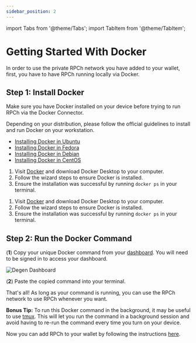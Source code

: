 ```yaml
---
sidebar_position: 2
---
```


import Tabs from '@theme/Tabs';
import TabItem from '@theme/TabItem';

# Getting Started With Docker

In order to use the private RPCh network you have added to your wallet, first, you have to have RPCh running locally via Docker. 

## Step 1: Install Docker

Make sure you have Docker installed on your device before trying to run RPCh via the Docker Connector.

<Tabs>
<TabItem value="Linux" label="Linux">

Depending on your distribution, please follow the official guidelines to install and run Docker on your workstation.

- [Installing Docker in Ubuntu](https://docs.docker.com/engine/install/ubuntu/)
- [Installing Docker in Fedora](https://docs.docker.com/engine/install/fedora/)
- [Installing Docker in Debian](https://docs.docker.com/engine/install/debian/)
- [Installing Docker in CentOS](https://docs.docker.com/engine/install/centos/)

</TabItem>
<TabItem value="mac" label="macOS">

1. Visit [Docker](https://www.docker.com/get-started) and download Docker Desktop to your computer.
2. Follow the wizard steps to ensure Docker is installed.
3. Ensure the installation was successful by running `docker ps` in your terminal.

</TabItem>
<TabItem value="windows" label="Windows">

1. Visit [Docker](https://www.docker.com/get-started) and download Docker Desktop to your computer.
2. Follow the wizard steps to ensure Docker is installed.
3. Ensure the installation was successful by running `docker ps` in your terminal.

</TabItem>
</Tabs>

## Step 2: Run the Docker Command

(**1**) Copy your unique Docker command from your [dashboard](https://degen.rpch.net/degen/dashbaord). You will need to be signed in to access your dashboard.

![Degen Dashboard](/img/RPCh-degen-dashboard.png)

(**2**) Paste the copied command into your terminal.

That's all! As long as your command is running, you can use the RPCh network to use RPCh whenever you want.

**Bonus Tip:** To run this Docker command in the background, it may be useful to use [tmux](https://linuxize.com/post/getting-started-with-tmux/). This will let you run the command in a background session and avoid having to re-run the command every time you turn on your device. 

Now you can add RPCh to your wallet by following the instructions [here](./add-RPCh-to-any-EVM-wallet.md#add-rpch-to-any-evm-wallet-for-any-evm-chain).
